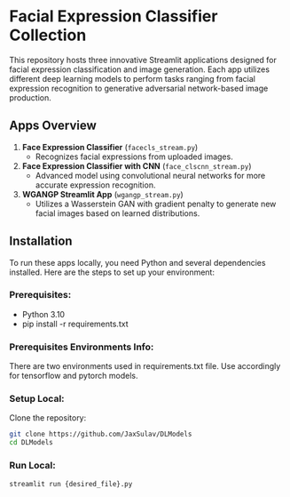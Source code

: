 # Facial Expression Classifier Collection

This repository hosts three innovative Streamlit applications designed for facial expression classification and image generation. Each app utilizes different deep learning models to perform tasks ranging from facial expression recognition to generative adversarial network-based image production.

## Apps Overview

1. **Face Expression Classifier** (`facecls_stream.py`)
   - Recognizes facial expressions from uploaded images.
2. **Face Expression Classifier with CNN** (`face_clscnn_stream.py`)
   - Advanced model using convolutional neural networks for more accurate expression recognition.
3. **WGANGP Streamlit App** (`wgangp_stream.py`)
   - Utilizes a Wasserstein GAN with gradient penalty to generate new facial images based on learned distributions.

## Installation

To run these apps locally, you need Python and several dependencies installed. Here are the steps to set up your environment:

### Prerequisites:

- Python 3.10
- pip install -r requirements.txt

### Prerequisites Environments Info:
There are two environments used in requirements.txt file. Use accordingly for tensorflow and pytorch models.

### Setup Local:
Clone the repository:

```bash
git clone https://github.com/JaxSulav/DLModels
cd DLModels
```

### Run Local:

```bash
streamlit run {desired_file}.py
```